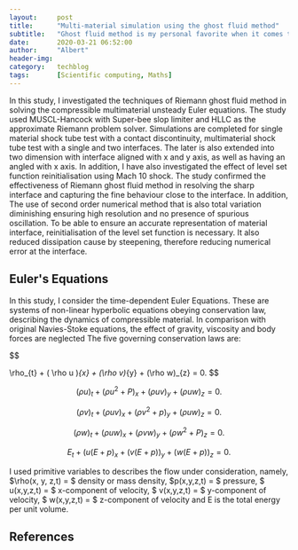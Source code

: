 ```yaml
---
layout:     post
title:      "Multi-material simulation using the ghost fluid method"
subtitle:   "Ghost fluid method is my personal favorite when it comes to multimaterial method. The shear beauty is it maintain a shapr material interface while simulating material interactions"
date:       2020-03-21 06:52:00
author:     "Albert"
header-img: 
category:   techblog
tags:       [Scientific computing, Maths]
---
```


<html>
<head>
  <meta charset="utf-8">
  <meta name="viewport" content="width=device-width">
  <title>MathJax example</title>
  <script src="https://polyfill.io/v3/polyfill.min.js?features=es6"></script>
  <script id="MathJax-script" async
          src="https://cdn.jsdelivr.net/npm/mathjax@3/es5/tex-mml-chtml.js">
  </script>
</head>
<body>
  
</body>
</html>


In this study, I investigated the techniques of Riemann ghost fluid method in solving the compressible multimaterial unsteady Euler equations. The study used MUSCL-Hancock with Super-bee slop limiter and HLLC as the approximate Riemann problem solver. Simulations are completed for single material shock tube test with a contact discontinuity, multimaterial shock tube test with a single and two interfaces. The later is also extended into two dimension with interface aligned with x and y axis, as well as having an angled with x axis. In addition, I have also investigated the effect of level set function reinitialisation using Mach 10 shock. The study confirmed the effectiveness of Riemann ghost fluid method in resolving the sharp interface and capturing the fine behaviour close to the interface. In addition, The use of second order numerical method that is also total variation diminishing ensuring high resolution and no presence of spurious oscillation. To be able to ensure an accurate representation of material interface, reinitialisation of the level set function is necessary. It also reduced dissipation cause by steepening, therefore reducing numerical error at the interface. 

<h2 class="section-heading">Euler's Equations </h2>

In this study, I consider the time-dependent Euler Equations. These are systems of non-linear hyperbolic equations obeying conservation law, describing the dynamics of compressible material. In comparison with original Navies-Stoke equations, the effect of gravity, viscosity and body forces are neglected 
The five governing conservation laws are: 


$$

  \rho_{t} + ( \rho u )_{x} + (\rho v)_{y} + (\rho w)_{z} = 0.
$$

$$
  (\rho u)_{t} + ( \rho u^2 + P )_{x} + (\rho u v)_{y} + (\rho u w)_{z} = 0.
$$

$$
  (\rho v)_{t} + ( \rho u v )_{x} + (\rho v^2 + p)_{y} + (\rho u w)_{z} = 0.
$$

$$
  (\rho w)_{t} + ( \rho u w )_{x} + (\rho v w)_{y} + (\rho w^2 + P)_{z} = 0.
$$

$$
  E_{t} + (u(E+p)_{x} + (v(E+p))_{y} + (w(E + p))_{z} = 0.
$$

 I used primitive variables to describes the flow under consideration, namely, $\rho(x, y, z,t) = $ density or mass density, $p(x,y,z,t) = $ pressure, $ u(x,y,z,t) = $ x-component of velocity, $ v(x,y,z,t) = $ y-component of velocity, $ w(x,y,z,t) = $ z-component of velocity and E is the total energy per unit volume.
<h2 class="section-heading">References</h2>
